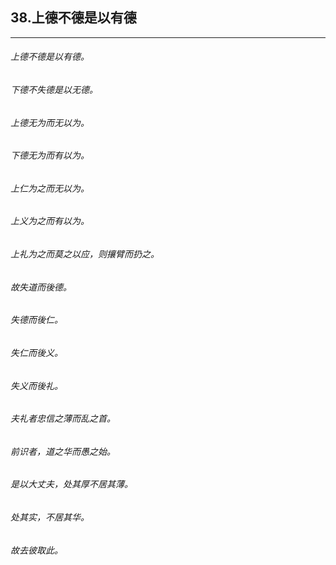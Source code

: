 ## 38.上德不德是以有德
---


###### 上德不德是以有德。

###### 下德不失德是以无德。

###### 上德无为而无以为。

###### 下德无为而有以为。

###### 上仁为之而无以为。

###### 上义为之而有以为。

###### 上礼为之而莫之以应，则攘臂而扔之。

###### 故失道而後德。

###### 失德而後仁。

###### 失仁而後义。

###### 失义而後礼。

###### 夫礼者忠信之薄而乱之首。

###### 前识者，道之华而愚之始。

###### 是以大丈夫，处其厚不居其薄。

###### 处其实，不居其华。

###### 故去彼取此。

######  

